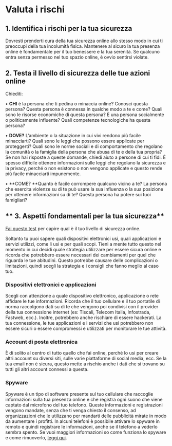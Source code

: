 # **Valuta i rischi**

## **1. Identifica i rischi per la tua sicurezza**

Dovresti prenderti cura della tua sicurezza online allo stesso modo in cui ti preoccupi della tua incolumità fisica. Mantenere al sicuro la tua presenza online è fondamentale per il tuo benessere e la tua serenità. Se qualcuno entra senza permesso nel tuo spazio online, è ovvio sentirsi violate.

## **2. Testa il livello di sicurezza delle tue azioni online**

Chiediti:

• **CHI** è la persona che ti pedina o minaccia online? Conosci questa persona? Questa persona è connessa in qualche modo a te e come? Quali sono le risorse economiche di questa persona? È una persona socialmente o politicamente influente? Quali competenze tecnologiche ha questa persona?

• **DOVE?** L’ambiente o la situazione in cui vivi rendono più facile minacciarti? Quali sono le leggi che possono essere applicate per proteggerti? Quali sono le norme sociali e di comportamento che regolano la comunità o la famiglia della persona che abusa di te e della tua propria? Se non hai risposte a queste domande, chiedi aiuto a persone di cui ti fidi. È spesso difficile ottenere informazioni sulle leggi che regolano la sicurezza e la privacy, perché o non esistono o non vengono applicate e questo rende più facile minacciarti impunemente.

• **COME? **Quanto è facile corrompere qualcuno vicino a te? La persona che esercita violenze su di te può usare la sua influenza o la sua posizione per ottenere informazioni su di te? Questa persona ha potere sui tuoi famigliari?

## ** 3. Aspetti fondamentali per la tua sicurezza**

[Fai questo test](https://docs.google.com/document/d/1ncJSuYvbiTFA9bxaruaMXwupwPSljJ-iEq0C3ydGEi8/edit?usp=drive_web) per capire qual è il tuo livello di sicurezza online.

Soltanto tu puoi sapere quali dispositivi elettronici usi, quali applicazioni e servizi utilizzi, come li usi e per quali scopi. Tieni a mente tutto questo nel momento in cui decidi quale strategia utilizzare per essere sicura online e ricorda che potrebbero essere necessari dei cambiamenti per quel che riguarda le tue abitudini. Questo potrebbe causare delle complicazioni o limitazioni, quindi scegli la strategia e i consigli che fanno meglio al caso tuo.

### **Dispositivi elettronici e applicazioni**

Scegli con attenzione a quale dispositivo elettronico, applicazione o rete affidare le tue informazioni. Ricorda che il tuo cellulare e il tuo portatile di norma raccolgono dati su di te che vengono poi condivisi con il provider della tua connessione internet \(es: Tiscali, Telecom Italia, Infostrada, Fastweb, ecc.\). Inoltre, potrebbero anche rischiare di essere hackerati. La tua connessione, le tue applicazioni e i servizi che usi potrebbero non essere sicuri o essere compromessi e utilizzati per monitorare le tue attività.

### **Account di posta elettronica**

È di solito al centro di tutto quello che fai online, perché lo usi per creare altri account su diversi siti, sulle varie piattaforme di social media, ecc. Se la tua email non è sicura, questo mette a rischio anche i dati che si trovano su tutti gli altri account connessi a questa.

### **Spyware**

Spyware è un tipo di software presente sul tuo cellulare che raccoglie informazioni sulla tua presenza online e che registra ogni suono che viene captato dal microfono del tuo telefono. Queste informazioni e registrazioni vengono mandate, senza che ti venga chiesto il consenso, ad organizzazioni che le utilizzano per mandarti delle pubblicità mirate in modo da aumentare i profitti. In alcuni telefoni è possibile attivare lo spyware in remoto e quindi registrare le informazioni, anche se il telefono a vederlo sembra spento. Se vuoi maggiori informazioni so come funziona lo spyware e come rimuoverlo, [leggi qui](http://www.spyware.it/).

  


